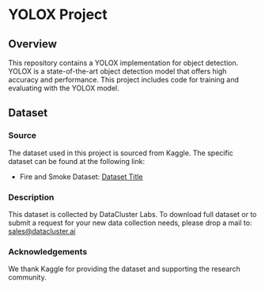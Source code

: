 # YOLOX Project

## Overview
This repository contains a YOLOX implementation for object detection. YOLOX is a state-of-the-art object detection model that offers high accuracy and performance. This project includes code for training and evaluating  with the YOLOX model.

## Dataset

### Source
The dataset used in this project is sourced from Kaggle. The specific dataset can be found at the following link:
- Fire and Smoke Dataset: [Dataset Title](https://www.kaggle.com/dataset-owner/dataset-name)

### Description
This dataset is collected by DataCluster Labs. To download full dataset or to submit a request for your new data collection needs, please drop a mail to: sales@datacluster.ai

### Acknowledgements
We thank Kaggle for providing the dataset and supporting the research community.
